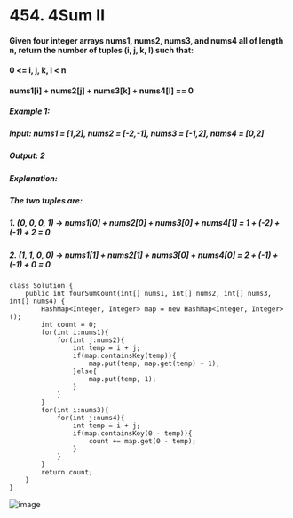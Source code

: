 # 454. 4Sum II
#### Given four integer arrays nums1, nums2, nums3, and nums4 all of length n, return the number of tuples (i, j, k, l) such that:
#### 0 <= i, j, k, l < n
#### nums1[i] + nums2[j] + nums3[k] + nums4[l] == 0

##### Example 1:
##### Input: nums1 = [1,2], nums2 = [-2,-1], nums3 = [-1,2], nums4 = [0,2]
##### Output: 2
##### Explanation: 
##### The two tuples are:
##### 1. (0, 0, 0, 1) -> nums1[0] + nums2[0] + nums3[0] + nums4[1] = 1 + (-2) + (-1) + 2 = 0
##### 2. (1, 1, 0, 0) -> nums1[1] + nums2[1] + nums3[0] + nums4[0] = 2 + (-1) + (-1) + 0 = 0

```
class Solution {
    public int fourSumCount(int[] nums1, int[] nums2, int[] nums3, int[] nums4) {
        HashMap<Integer, Integer> map = new HashMap<Integer, Integer>();
        int count = 0;
        for(int i:nums1){
            for(int j:nums2){
                int temp = i + j;
                if(map.containsKey(temp)){
                    map.put(temp, map.get(temp) + 1);
                }else{
                    map.put(temp, 1);
                }
            }
        }      
        for(int i:nums3){
            for(int j:nums4){
                int temp = i + j;
                if(map.containsKey(0 - temp)){
                    count += map.get(0 - temp);
                }
            }
        }
        return count;
    }
}
```

![image](https://user-images.githubusercontent.com/97871497/184644977-dda3b3d4-3275-48c5-99d8-dca6c5f4af2f.png)
